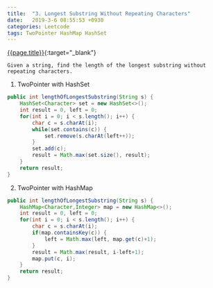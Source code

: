 ```yaml
---
title:  "3. Longest Substring Without Repeating Characters"
date:   2019-3-6 08:55:53 +0930
categories: Leetcode
tags: TwoPointer HashMap HashSet
---
```


[{{page.title}}](https://leetcode.com/problems/longest-substring-without-repeating-characters/){:target="_blank"}

    Given a string, find the length of the longest substring without repeating characters.

1. TwoPointer with HashSet

```java
public int lengthOfLongestSubstring(String s) {
    HashSet<Character> set = new HashSet<>();
    int result = 0, left = 0;
    for(int i = 0; i < s.length(); i++) {
        char c = s.charAt(i);
        while(set.contains(c)) {
            set.remove(s.charAt(left++));
        }
        set.add(c);
        result = Math.max(set.size(), result);
    }
    return result;
}
```

2. TwoPointer with HashMap

```java
public int lengthOfLongestSubstring(String s) {
    HashMap<Character,Integer> map = new HashMap<>();
    int result = 0, left = 0;
    for(int i = 0; i < s.length(); i++) {
        char c = s.charAt(i);
        if(map.containsKey(c)) {
            left = Math.max(left, map.get(c)+1);
        }
        result = Math.max(result, i-left+1);
        map.put(c, i);
    }
    return result;
}
```
